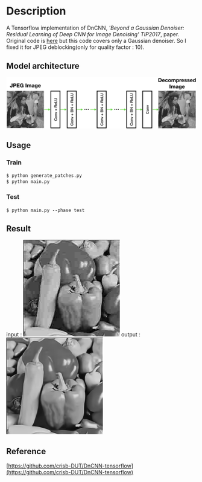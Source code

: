 # Description
A Tensorflow implementation of DnCNN, *'Beyond a Gaussian Denoiser: Residual Learning of Deep CNN for Image Denoising' TIP2017*, paper.
Original code is [here](https://github.com/crisb-DUT/DnCNN-tensorflow) but this code covers only a Gaussian denoiser.
So I fixed it for JPEG deblocking(only for quality factor : 10).








## Model architecture
![Alt text](/git_img/model.png)





## Usage
### Train
```
$ python generate_patches.py
$ python main.py
```


### Test
```
$ python main.py --phase test
```




## Result
input : ![Alt text](/git_img/result_noisy.png)
output : ![Alt text](/git_img/result_denoised.png)



## Reference
[https://github.com/crisb-DUT/DnCNN-tensorflow](https://github.com/crisb-DUT/DnCNN-tensorflow)

